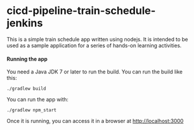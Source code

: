 # cicd-pipeline-train-schedule-jenkins

This is a simple train schedule app written using nodejs. It is intended to be used as a sample application for a series of hands-on learning activities.

#### Running the app

You need a Java JDK 7 or later to run the build. You can run the build like this:

    ./gradlew build

You can run the app with:

    ./gradlew npm_start

Once it is running, you can access it in a browser at [http://localhost:3000](http://localhost:3000)
